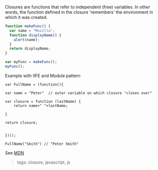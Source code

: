 Closures are functions that refer to independent (free) variables. In other words, the function defined in the closure 'remembers' the environment in which it was created.

```js
function makeFunc() {
  var name = "Mozilla";
  function displayName() {
    alert(name);
  }
  return displayName;
}

var myFunc = makeFunc();
myFunc();
```
Example with IIFE and Module pattern

```
var FullName = (function(){

var name = "Peter"  // outer variable on which closure "closes over"

var closure = function (lastName) {
	return name+" "+lastName;

}

return closure;


})();

FullName("Smith") // "Peter Smith"
```

See [MDN](https://developer.mozilla.org/en-US/docs/Web/JavaScript/Closures)

> tags: closure, javascript, js